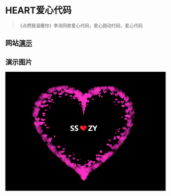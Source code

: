 # HEART爱心代码
>《点燃我温暖你》李洵同款爱心代码，爱心跳动代码，爱心代码
## 网站[演示](https://heart.froan.cn)
## 演示图片
![展示](./image.png)
